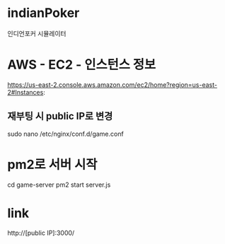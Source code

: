 # indianPoker
인디언포커 시뮬레이터

# AWS - EC2 - 인스턴스 정보
https://us-east-2.console.aws.amazon.com/ec2/home?region=us-east-2#Instances:

## 재부팅 시 public IP로 변경
sudo nano /etc/nginx/conf.d/game.conf

# pm2로 서버 시작
cd game-server
pm2 start server.js

# link
http://[public IP]:3000/
